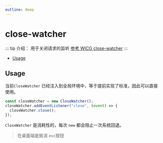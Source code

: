 ```yaml
---
outline: deep
---
```


# close-watcher

<Badges name="@plaoc/plugins" />
<Platform supports="iOS,Android,MacOS,Windows" />

::: tip 介绍：
用于关闭请求的监听 [参考 WICG close-watcher](https://github.com/WICG/close-watcher)
:::

- [Usage](#usage)

## Usage

当前`CloseWatcher` 已经注入到全局环境中，等于提前实现了标准，因此可以直接使用。

```ts
const closeWatcher = new CloseWatcher();
closeWatcher.addEventListener("close", (event) => {
  closeWatcher.close();
});
```

`CloseWatcher` 是消耗性的，每次 `new` 都会阻止一次系统回退。

> 在桌面端是抵消 `esc`按钮
